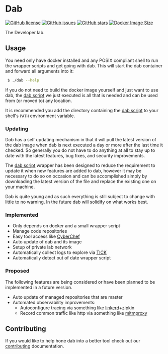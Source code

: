 # Dab

[![GitHub license](https://img.shields.io/github/license/Nekroze/dab.svg)](https://github.com/Nekroze/dab/blob/master/LICENSE) [![GitHub issues](https://img.shields.io/github/issues/Nekroze/dab.svg)](https://github.com/Nekroze/dab/issues) [![GitHub stars](https://img.shields.io/github/stars/Nekroze/dab.svg)](https://github.com/Nekroze/dab/stargazers) [![Docker Image Size](https://images.microbadger.com/badges/image/nekroze/dab.svg)](https://microbadger.com/images/nekroze/dab "Get your own image badge on microbadger.com")

The Developer lab.

## Usage

You need only have docker installed and any POSIX compliant shell to run the wrapper scripts and get going with dab. This will start the dab container and forward all arguments into it:

```bash
 $ ./dab --help
```

If you do not need to build the docker image yourself and just want to use dab, the [dab script][1] we just executed is all that is needed and can be used from (or moved to) any location.

It is recommended you add the directory containing the [dab script][1] to your shell's `PATH` environment variable.

### Updating

Dab has a self updating mechanism in that it will pull the latest version of the dab image when dab is next executed a day or more after the last time it checked. So generally you do not have to do anything at all to stay up to date with the latest features, bug fixes, and security improvements.

The [dab script][1] wrapper has been designed to reduce the requirement to update it when new features are added to dab, however it may be necessary to do so on occasion and can be accomplished simply by downloading the latest version of the file and replace the existing one on your machine.


Dab is quite young and as such everything is still subject to change with little to no warning. In the future dab will solidify on what works best.

### Implemented

- Only depends on docker and a small wrapper script
- Manage code repositories
- Easy tool access like [CyberChef](https://gchq.github.io/CyberChef/)
- Auto update of dab and its image
- Setup of private lab network
- Automatically collect logs to explore via [TICK][3]
- Automatically detect out of date wrapper script

### Proposed

The following features are being considered or have been planned to be implemented in a future version.

- Auto update of managed repositories that are master
- Automated observability improvements:
	- Autoconfigure tracing via something like [linkerd](https://github.com/linkerd/linkerd-examples)+zipkin
	- Record common traffic like http via something like [mitmproxy](https://byteplumbing.net/2018/01/)

## Contributing

If you would like to help hone dab into a better tool check out our [contributing][2] documentation.


[1]: https://github.com/Nekroze/dab/blob/master/dab
[2]: https://github.com/Nekroze/dab/blob/master/CONTRIBUTING.md
[3]: https://www.influxdata.com/time-series-platform/
